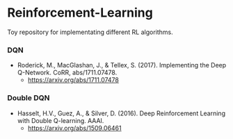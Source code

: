 # Reinforcement-Learning

Toy repository for implementating different RL algorithms. 


### DQN
- Roderick, M., MacGlashan, J., & Tellex, S. (2017). Implementing the Deep Q-Network. CoRR, abs/1711.07478.
  - https://arxiv.org/abs/1711.07478 

### Double DQN 
- Hasselt, H.V., Guez, A., & Silver, D. (2016). Deep Reinforcement Learning with Double Q-learning. AAAI.
  - https://arxiv.org/abs/1509.06461
